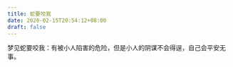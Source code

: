 ```yaml
---
title: 蛇要咬我
date: 2020-02-15T20:54:12+08:00
draft: false
---
```


梦见蛇要咬我：有被小人陷害的危险，但是小人的阴谋不会得逞，自己会平安无事。
